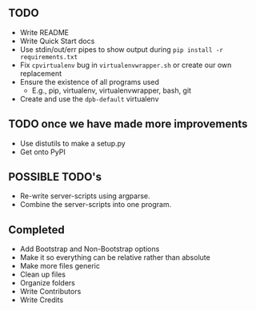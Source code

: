 ## TODO
- Write README
- Write Quick Start docs
- Use stdin/out/err pipes to show output during `pip install -r requirements.txt`
- Fix `cpvirtualenv` bug in `virtualenvwrapper.sh` or create our own replacement
- Ensure the existence of all programs used
  - E.g., pip, virtualenv, virtualenvwrapper, bash, git
- Create and use the `dpb-default` virtualenv

## TODO once we have made more improvements
- Use distutils to make a setup.py
- Get onto PyPI

## POSSIBLE TODO's
- Re-write server-scripts using argparse.
- Combine the server-scripts into one program.

## Completed
- Add Bootstrap and Non-Bootstrap options
- Make it so everything can be relative rather than absolute
- Make more files generic
- Clean up files
- Organize folders
- Write Contributors
- Write Credits
